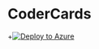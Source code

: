 # CoderCards

+<a href="https://portal.azure.com/#create/Microsoft.Template/uri/https%3A%2F%2Fraw.githubusercontent.com%2Flindydonna%2Fcodercards%2Fmaster%2Fazuredeploy.json" target="_blank">![Deploy to Azure](http://azuredeploy.net/deploybutton.png)</a>
